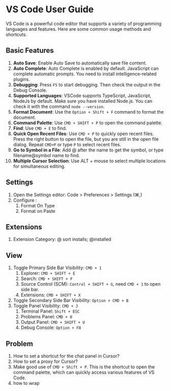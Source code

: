# VS Code User Guide

VS Code is a powerful code editor that supports a variety of programming languages and features. Here are some common usage methods and shortcuts.

## Basic Features

1. **Auto Save**: Enable Auto Save to automatically save file content.
2. **Auto Complete**: Auto Complete is enabled by default. JavaScript can complete automatic prompts. You need to install intelligence-related plugins.
3. **Debugging**: Press `F5` to start debugging. Then check the output in the Debug Console.
4. **Supported Languages**: VSCode supports TypeScript, JavaScript, NodeJs by default. Make sure you have installed Node.js. You can check it with the command `node --version`.
5. **Format Document**: Use the `Option + Shift + F` command to format the document.
6. **Command Palette**: Use `CMD + SHIFT + P` to open the command palette.
7. **Find**: Use `CMD + E` to find.
8. **Quick Open Recent Files**: Use `CMD + P` to quickly open recent files. Press the right button to open the file, but you are still in the open file dialog. Repeat `CMD+P` or type `P` to select recent files.
9. **Go to Symbol in a File**: Add @ after the name to get the symbol, or type filename@symbol name to find.
10. **Multiple Cursor Selection**: Use ALT + mouse to select multiple locations for simultaneous editing.

## Settings

1. Open the Settings editor: Code > Preferences > Settings (⌘,)
2. Configure :
    1. Format On Type
    2. Format on Paste

## Extensions

1. Extension Category: @ sort installs;  @installed

## View

1. Toggle Primary Side Bar Visibility: `CMD + 1`
    1. Explorer: `CMD + SHIFT + E`
    2. Search: `CMD + SHIFT + F`
    3. Source Control (SCM): `Control + SHIFT + G`, need `CMD + 1` to open side bar.
    4. Extensions: `CMD + SHIFT + X`
2. Toggle Secondary Side Bar Visibility: `Option + CMD + B`
3. Toggle Panel Visibility: `CMD + J`
    1. Terminal Panel: `Shift + ESC`
    2. Problems Panel: `CMD + 0`
    3. Output Panel: `CMD + SHIFT + U`
    4. Debug Console: `Option + F8`

## Problem

1. How to set a shortcut for the chat panel in Cursor?
2. How to set a proxy for Cursor?
3. Make good use of `CMD + Shift + P`. This is the shortcut to open the command palette, which can quickly access various features of VS Code.
4. how to wrap